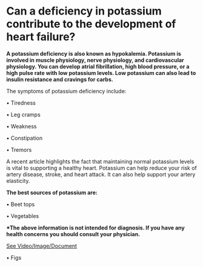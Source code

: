 # Can a deficiency in potassium contribute to the development of heart failure?

**A potassium deficiency is also known as hypokalemia. Potassium is involved in muscle physiology, nerve physiology, and cardiovascular physiology. You can develop atrial fibrillation, high blood pressure, or a high pulse rate with low potassium levels. Low potassium can also lead to insulin resistance and cravings for carbs.**

The symptoms of potassium deficiency include:

• Tiredness

• Leg cramps

• Weakness

• Constipation

• Tremors

A recent article highlights the fact that maintaining normal potassium levels is vital to supporting a healthy heart. Potassium can help reduce your risk of artery disease, stroke, and heart attack. It can also help support your artery elasticity.

**The best sources of potassium are:**

• Beet tops

• Vegetables

**\*The above information is not intended for diagnosis. If you have any health concerns you should consult your physician.**

 [See Video/Image/Document](https://hls-player.drberg.com/asset?path=migrated-assets/the-root-cause-of-cardiac-arrhythmias-ismust-watch)

• Figs